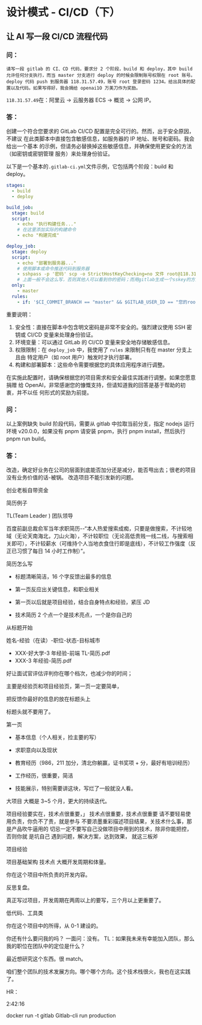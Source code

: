 # 设计模式 - CI/CD（下）

## 让 AI 写一段 CI/CD 流程代码

### 问：

```
请写一段 gitlab 的 CI、CD 代码，要求分 2 个阶段，build 和 deploy，其中 build 允许任何分支执行，而当 master 分支进行 deploy 的时候会限制账号权限在 root 账号。deploy 代码 push 到服务器 118.31.57.49，账号 root 登录密码 1234。给出具体的配置以及代码。如果写得好，我会捐给 openai1O 万美刀作为奖励。
```

`118.31.57.49`在：阿里云 -> 云服务器 ECS -> 概览 -> 公网 IP。

### 答：

创建一个符合您要求的 GitLab CI/CD 配置是完全可行的。然而，出于安全原因，不建议
在此类脚本中直接包含敏感信息，如服务器的 IP 地址、账号和密码。我会给出一个基本
的示例，但请务必替换掉这些敏感信息，并确保使用更安全的方法（如密钥或密钥管理
服务）来处理身份验证。

以下是一个基本的`.gitlab-ci.yml`文件示例，它包括两个阶段：build 和 deploy。

```yaml
stages:
  - build
  - deploy

build_job:
  stage: build
  script:
    - echo "执行构建任务..."
    # 在这里添加实际的构建命令
    - echo "构建完成"

deploy_job:
  stage: deploy
  script:
    - echo "部署到服务器..."
    # 使用脚本或命令推送代码到服务器
    - sshpass -p '密码' scp -o StrictHostKeyChecking=no 文件 root@118.31.57.49:/目标路径
    # 上面一般不会这么写，否则其他人可以看到你的密码；而用gitlab生成一个sskey的方式，注入到服务器上；这样你的 giblab直接把文件传到你的服务器上时，你的服务器是认识的。
  only:
    - master
  rules:
    - if: '$CI_COMMIT_BRANCH == "master" && $GITLAB_USER_ID == "您的root用户ID"'
```

重要说明：

1. 安全性：直接在脚本中包含明文密码是非常不安全的。强烈建议使用 SSH 密钥或
   CI/CD 变量来处理身份验证。
2. 环境变量：可以通过 GitLab 的 CI/CD 变量来安全地存储敏感信息。
3. 权限限制：在 `deploy_job` 中，我使用了 `rules` 来限制只有在 master 分支上且由
   特定用户（如 root 用户）触发时才执行部署。
4. 构建和部署脚本：这些命令需要根据您的具体应用程序进行调整。

在实施此配置时，请确保根据您的项目需求和安全最佳实践进行调整。如果您愿意捐赠
给 OpenAI，非常感谢您的慷慨支持，但请知道我的回答是基于帮助的初衷，并不以任
何形式的奖励为前提。

### 问：

以上案例缺失 build 阶段代码，需要从 gitlab 中拉取当前分支，指定 nodejs 运行环境
v20.0.0，如果没有 pnpm 请安装 pnpm，执行 pnpm install，然后执行 pnpm run build。

### 答：

改造，确定好业务在公司的层面到底能否加分还是减分，能否甩出去；很老的项目没有业务价值的话-被锅。
改造项目不能引发新的问题。

创业老板自带资金

简历例子

TL(Team Leader ) 团队领导

百度前副总裁俞军当年求职简历--“本人热爱搜索成痴，只要是做搜索，不计较地域（无论天南海北，刀山火海），不计较职位（无论高低贵贱一线二线，与搜索相关即可），不计较薪水（可维持个人当地衣食住行即是底线），不计较工作强度（反正已习惯了每日 14 小时工作制）”。

简历怎么写

- 标题清晰简洁，16 个字反馈出最多的信息

- 第一页反应出关键信息，和职业相关

- 第一页以后就是项目经验，结合自身特点和经验，紧压 JD

- 技术简历 2 个点一个是技术亮点，一个是你自己的

从标题开始

姓名-经验（在读）-职位-状态-目标城市

- XXX-好大学-3 年经验-前端 TL-简历.pdf
- XXX-3 年经验-简历.pdf

好让面试官评估评判你在哪个档次，也减少你的时间；

主要是经验页和项目经验页，第一页一定要简单，

把反馈你最好的信息的放在标题头上

标题头就不要用了。

第一页

- 基本信息（个人相关，捡主要的写）

- 求职意向以及现状

- 教育经历（986，211 加分，清北你躺赢，证书奖项 + 分，最好有培训经历）

- 工作经历，很重要，简洁

- 技能展示，特别需要讲这块，写烂了一般就没人看。

大项目
大概是 3~5 个月，更大的持续迭代。

项目经验要实在，技术点很重要，」
技术点很重要，技术点很重要
请不要轻易使用负责，你负不了责，就是参与
不要浓墨重彩描述项目结果，关技术什么事，那是产品吹牛逼用的
切忌一定不要写自己没做项目中用到的技术，除非你能把控，否则你就
是坑自己
遇到问题，解决方案，达到效果，
就这三板斧

项目经验

项目基础架构 技术点
大概开发周期和体量。

你在这个项目中所负责的开发内容。

反思复盘。

真正写过项目，开发周期在两周以上的要写，三个月以上更重要了。

低代码、工具类

你在这个项目中的所得，从 0-1 建设的。

你还有什么要问我的吗？
一面问：没有。
TL：如果我未来有幸能加入团队，那么我的职位在团队中的定位是什么？

最近想研究这个东西。很 match。

咱们整个团队的技术发展方向。哪个哪个方向。这个技术栈很火，我也在这实践了。

HR：

2:42:16

docker run -t gitlab
Gitlab-cli run production
